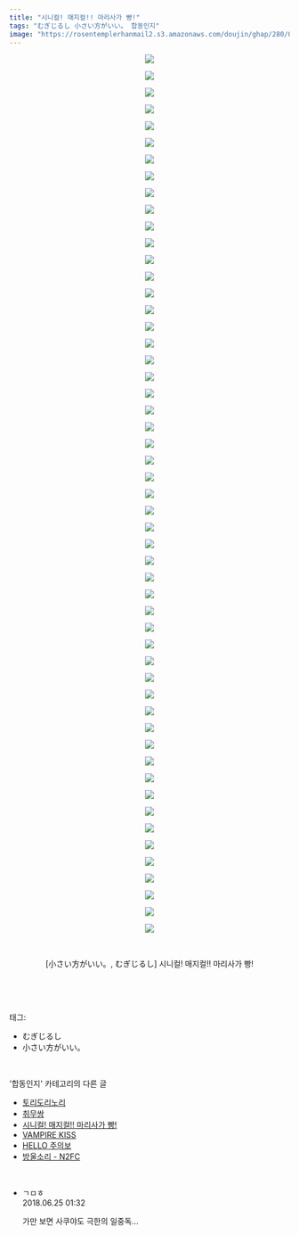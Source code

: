 ```yaml
---
title: "시니컬! 매지컬!! 마리사가 빵!"
tags: "むぎじるし 小さい方がいい。 합동인지"
image: "https://rosentemplerhanmail2.s3.amazonaws.com/doujin/ghap/280/001.jpg"
---
```

<div class="article">
<p style="text-align: center; clear: none; float: none;"><img src="{{ site.imgserver12 }}/ghap/280/001.jpg"/></p>
<p style="text-align: center; clear: none; float: none;"><img src="{{ site.imgserver12 }}/ghap/280/002.jpg"/></p>
<p style="text-align: center; clear: none; float: none;"><img src="{{ site.imgserver12 }}/ghap/280/003.jpg"/></p>
<p style="text-align: center; clear: none; float: none;"><img src="{{ site.imgserver12 }}/ghap/280/004.jpg"/></p>
<p style="text-align: center; clear: none; float: none;"><img src="{{ site.imgserver12 }}/ghap/280/005.jpg"/></p>
<p style="text-align: center; clear: none; float: none;"><img src="{{ site.imgserver12 }}/ghap/280/006.jpg"/></p>
<p style="text-align: center; clear: none; float: none;"><img src="{{ site.imgserver12 }}/ghap/280/007.jpg"/></p>
<p style="text-align: center; clear: none; float: none;"><img src="{{ site.imgserver12 }}/ghap/280/008.jpg"/></p>
<p style="text-align: center; clear: none; float: none;"><img src="{{ site.imgserver12 }}/ghap/280/009.jpg"/></p>
<p style="text-align: center; clear: none; float: none;"><img src="{{ site.imgserver12 }}/ghap/280/010.jpg"/></p>
<p style="text-align: center; clear: none; float: none;"><img src="{{ site.imgserver12 }}/ghap/280/011.jpg"/></p>
<p style="text-align: center; clear: none; float: none;"><img src="{{ site.imgserver12 }}/ghap/280/012.jpg"/></p>
<p style="text-align: center; clear: none; float: none;"><img src="{{ site.imgserver12 }}/ghap/280/013.jpg"/></p>
<p style="text-align: center; clear: none; float: none;"><img src="{{ site.imgserver12 }}/ghap/280/014.jpg"/></p>
<p style="text-align: center; clear: none; float: none;"><img src="{{ site.imgserver12 }}/ghap/280/015.jpg"/></p>
<p style="text-align: center; clear: none; float: none;"><img src="{{ site.imgserver12 }}/ghap/280/016.jpg"/></p>
<p style="text-align: center; clear: none; float: none;"><img src="{{ site.imgserver12 }}/ghap/280/017.jpg"/></p>
<p style="text-align: center; clear: none; float: none;"><img src="{{ site.imgserver12 }}/ghap/280/018.jpg"/></p>
<p style="text-align: center; clear: none; float: none;"><img src="{{ site.imgserver12 }}/ghap/280/019.jpg"/></p>
<p style="text-align: center; clear: none; float: none;"><img src="{{ site.imgserver12 }}/ghap/280/020.jpg"/></p>
<p style="text-align: center; clear: none; float: none;"><img src="{{ site.imgserver12 }}/ghap/280/021.jpg"/></p>
<p style="text-align: center; clear: none; float: none;"><img src="{{ site.imgserver12 }}/ghap/280/022.jpg"/></p>
<p style="text-align: center; clear: none; float: none;"><img src="{{ site.imgserver12 }}/ghap/280/023.jpg"/></p>
<p style="text-align: center; clear: none; float: none;"><img src="{{ site.imgserver12 }}/ghap/280/024.jpg"/></p>
<p style="text-align: center; clear: none; float: none;"><img src="{{ site.imgserver12 }}/ghap/280/025.jpg"/></p>
<p style="text-align: center; clear: none; float: none;"><img src="{{ site.imgserver12 }}/ghap/280/026.jpg"/></p>
<p style="text-align: center; clear: none; float: none;"><img src="{{ site.imgserver12 }}/ghap/280/027.jpg"/></p>
<p style="text-align: center; clear: none; float: none;"><img src="{{ site.imgserver12 }}/ghap/280/028.jpg"/></p>
<p style="text-align: center; clear: none; float: none;"><img src="{{ site.imgserver12 }}/ghap/280/029.jpg"/></p>
<p style="text-align: center; clear: none; float: none;"><img src="{{ site.imgserver12 }}/ghap/280/030.jpg"/></p>
<p style="text-align: center; clear: none; float: none;"><img src="{{ site.imgserver12 }}/ghap/280/031.jpg"/></p>
<p style="text-align: center; clear: none; float: none;"><img src="{{ site.imgserver12 }}/ghap/280/032.jpg"/></p>
<p style="text-align: center; clear: none; float: none;"><img src="{{ site.imgserver12 }}/ghap/280/033.jpg"/></p>
<p style="text-align: center; clear: none; float: none;"><img src="{{ site.imgserver12 }}/ghap/280/034.jpg"/></p>
<p style="text-align: center; clear: none; float: none;"><img src="{{ site.imgserver12 }}/ghap/280/035.jpg"/></p>
<p style="text-align: center; clear: none; float: none;"><img src="{{ site.imgserver12 }}/ghap/280/036.jpg"/></p>
<p style="text-align: center; clear: none; float: none;"><img src="{{ site.imgserver12 }}/ghap/280/037.jpg"/></p>
<p style="text-align: center; clear: none; float: none;"><img src="{{ site.imgserver12 }}/ghap/280/038.jpg"/></p>
<p style="text-align: center; clear: none; float: none;"><img src="{{ site.imgserver12 }}/ghap/280/039.jpg"/></p>
<p style="text-align: center; clear: none; float: none;"><img src="{{ site.imgserver12 }}/ghap/280/040.jpg"/></p>
<p style="text-align: center; clear: none; float: none;"><img src="{{ site.imgserver12 }}/ghap/280/041.jpg"/></p>
<p style="text-align: center; clear: none; float: none;"><img src="{{ site.imgserver12 }}/ghap/280/042.jpg"/></p>
<p style="text-align: center; clear: none; float: none;"><img src="{{ site.imgserver12 }}/ghap/280/043.jpg"/></p>
<p style="text-align: center; clear: none; float: none;"><img src="{{ site.imgserver12 }}/ghap/280/044.jpg"/></p>
<p style="text-align: center; clear: none; float: none;"><img src="{{ site.imgserver12 }}/ghap/280/045.jpg"/></p>
<p style="text-align: center; clear: none; float: none;"><img src="{{ site.imgserver12 }}/ghap/280/046.jpg"/></p>
<p style="text-align: center; clear: none; float: none;"><img src="{{ site.imgserver12 }}/ghap/280/047.jpg"/></p>
<p style="text-align: center; clear: none; float: none;"><img src="{{ site.imgserver12 }}/ghap/280/048.jpg"/></p>
<p style="text-align: center; clear: none; float: none;"><img src="{{ site.imgserver12 }}/ghap/280/049.jpg"/></p>
<p style="text-align: center; clear: none; float: none;"><img src="{{ site.imgserver12 }}/ghap/280/050.jpg"/></p>
<p style="text-align: center; clear: none; float: none;"><img src="{{ site.imgserver12 }}/ghap/280/051.jpg"/></p>
<p style="text-align: center; clear: none; float: none;"><img src="{{ site.imgserver12 }}/ghap/280/052.jpg"/></p>
<p style="text-align: center; clear: none; float: none;"><img src="{{ site.imgserver12 }}/ghap/280/053.jpg"/></p>
<p style="text-align: center; clear: none; float: none;"><br/></p>
<p style="text-align: center; clear: none; float: none;">[小さい方がいい。, むぎじるし] 시니컬! 매지컬!! 마리사가 빵!</p>
<p><br/></p>
</div><br/>
<div class="tagTrail">
<p>태그: </p>
<ul>
<li>むぎじるし</li>
<li>小さい方がいい。</li>
</ul>
</div><br/>
<div class="another">
<p>'합동인지' 카테고리의 다른 글</p>
<ul>
<li><a href="/ghap_398">토리도리노리</a></li>
<li><a href="/ghap_303">취무쌍</a></li>
<li><a href="/ghap_280">시니컬! 매지컬!! 마리사가 빵!</a></li>
<li><a href="/ghap_250">VAMPIRE KISS</a></li>
<li><a href="/ghap_170">HELLO 주의보</a></li>
<li><a href="/ghap_167">방울소리 - N2FC</a></li>
</ul>
</div><br/>
<div class="cb_module cb_fluid">
<div class="cb_wrt cb_profile">
<div class="comment">
<ul>
<li class="cb_thumb_off" id="comment15276398">
<div class="cb_comment_area">
<div class="cb_info_area">
<div class="cb_section">
<span class="cb_nick_name">ㄱㅁㅎ</span>
</div>
<div class="cb_section">
<span class="cb_date">2018.06.25 01:32 </span>
</div>
</div>
<div class="cb_dsc_comment">
<p class="cb_dsc">
											가만 보면 사쿠야도 극한의 일중독...
										</p>
</div>
</div></li>
</ul>
</div>
</div><!-- commentList close -->
</div><br/>

